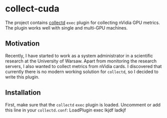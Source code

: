 # collect-cuda

The project contains [collectd](https://collectd.org/) `exec`
plugin for collecting nVidia GPU metrics. The plugin works well
with single and multi-GPU machines.

## Motivation

Recently, I have started to work as a system administrator in
a scientific research at the University of Warsaw. Apart from
monitoring the research servers, I also wanted to collect metrics
from nVidia cards. I discovered that currently there is no
modern working solution for `collectd`, so I decided to write
this plugin.

## Installation

First, make sure that the `collectd` `exec` plugin is loaded. Uncomment
or add this line in your `collectd.conf`:
	LoadPlugin exec
lkjdf ladkjf
